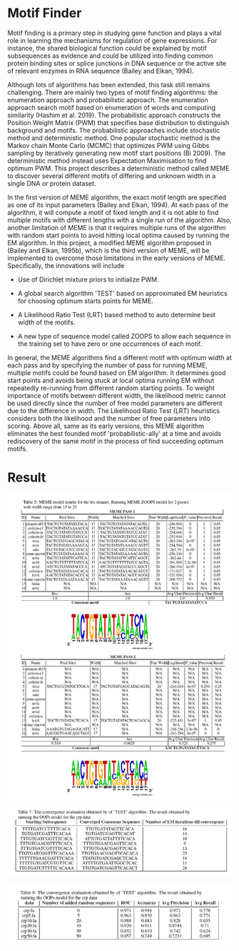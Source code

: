 # Motif Finder

Motif finding is a primary step in studying gene function and plays a vital role in learning the mechanisms for regulation of gene expressions. For instance, the shared biological function could be explained by motif subsequences as evidence and could be utilized into finding common protein binding sites or splice junctions in DNA sequence or the active site of relevant enzymes in RNA sequence (Bailey and Elkan, 1994).

Although lots of algorithms has been extended, this task still remains challenging. There are mainly two types of motif finding algorithms: the enumeration approach and probabilistic approach. The enumeration approach search motif based on enumeration of words and computing similarity (Hashim et al. 2019). The probabilistic approach constructs the Position Weight Matrix (PWM) that specifies base distribution to distinguish background and motifs. The probabilistic approaches include stochastic method and deterministic method. One popular stochastic method is the Markov chain Monte Carlo (MCMC) that optimizes PWM using Gibbs sampling by iteratively generating new motif start positions (Bi 2009). The deterministic method instead uses Expectation Maximisation to find optimum PWM. This project describes a deterministic method called MEME to discover several different motifs of differing and unknown width in a single DNA or protein dataset. 



In the first version of MEME algorithm, the exact motif length are specified as one of its input parameters (Bailey and Elkan, 1994). At each pass of the algorithm, it will compute a motif of fixed length and it is not able to find multiple motifs with different lengths with a single run of the algorithm. Also, another limitation of MEME is that it requires multiple runs of the algorithm with random start points to avoid hitting local optima caused by running the EM algorithm.  In this project, a modified MEME algorithm proposed in (Bailey and Elkan, 1995b), which is the third version of MEME, will be implemented to overcome those limitations in the early versions of MEME. Specifically, the innovations will include 

* Use of Dirichlet mixture priors to initialize PWM.

* A global search algorithm 'TEST' based on approximated EM heuristics for choosing optimum starts points for MEME. 

*  A Likelihood Ratio Test (LRT) based method to auto determine best width of the motifs. 

*  A new type of sequence model called ZOOPS to allow each sequence in the training set to have zero or one occurrences of each motif. 

In general, the MEME algorithms find a different motif with optimum width at each pass and by specifying the number of pass for running MEME, multiple motifs could be found based on EM algorithm. It determines good start points and avoids being stuck at local optima running EM without repeatedly re-running from different random starting points. To weight importance of motifs between different width, the likelihood metric cannot be used directly since the number of free model parameters are different due to the difference in width. The Likelihood Ratio Test (LRT) heuristics considers both the likelihood and the number of free parameters into scoring. Above all, same as its early versions, this MEME algorithm eliminates the best founded motif 'probabilistic-ally' at a time and avoids rediscovery of the same motif in the process of find succeeding optimum motifs.  


# Result
![report1](figure/report1.jpg)

![report1](figure/report2.jpg)

![report1](figure/report3.jpg)
